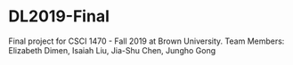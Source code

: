 # DL2019-Final
Final project for CSCI 1470 - Fall 2019 at Brown University. Team Members: Elizabeth Dimen, Isaiah Liu, Jia-Shu Chen, Jungho Gong
